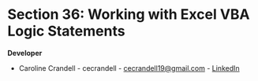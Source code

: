 # Section 36: Working with Excel VBA Logic Statements

**Developer**

- Caroline Crandell - cecrandell - cecrandell19@gmail.com - [LinkedIn](https://www.linkedin.com/in/carolinecrandell/)
